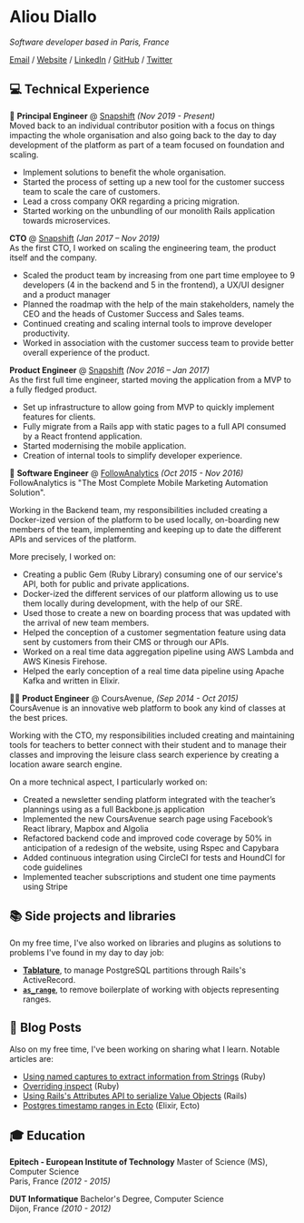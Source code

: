 # Aliou Diallo

_Software developer based in Paris, France_ <br>

[Email](mailto:2020@aliou.me) / [Website](https://aliou.me) / [LinkedIn](https://www.linkedin.com/in/alioud/) / [GitHub](https://github.com/aliou/) / [Twitter](https://twitter.com/aliouftw/)

## 💻 Technical Experience

📅 **Principal Engineer** @ [Snapshift][] _(Nov 2019 - Present)_ <br>
Moved back to an individual contributor position with a focus on things impacting the whole organisation and also going back to the day to day development of the platform as part of a team focused on foundation and scaling.

* Implement solutions to benefit the whole organisation.
* Started the process of setting up a new tool for the customer success team to scale the care of customers.
* Lead a cross company OKR regarding a pricing migration.
* Started working on the unbundling of our monolith Rails application towards microservices.

**CTO** @ [Snapshift][] _(Jan 2017 – Nov 2019)_ <br>
As the first CTO, I worked on scaling the engineering team, the product itself and the company.
* Scaled the product team by increasing from one part time employee to 9 developers (4 in the backend and 5 in the frontend), a UX/UI designer and a product manager
* Planned the roadmap with the help of the main stakeholders, namely the CEO and the heads of Customer Success and Sales teams.
* Continued creating and scaling internal tools to improve developer productivity.
* Worked in association with the customer success team to provide better overall experience of the product.

**Product Engineer** @ [Snapshift][] _(Nov 2016 – Jan 2017)_ <br>
As the first full time engineer, started moving the application from a MVP to a fully fledged product.
* Set up infrastructure to allow going from MVP to quickly implement features for clients.
* Fully migrate from a Rails app with static pages to a full API consumed by a React frontend application.
* Started modernising the mobile application.
* Creation of internal tools to simplify developer experience.

📱 **Software Engineer** @ [FollowAnalytics][] _(Oct 2015 - Nov 2016)_ <br>
FollowAnalytics is "The Most Complete Mobile Marketing Automation Solution".

Working in the Backend team, my responsibilities included creating a Docker-ized version of the platform to be used locally, on-boarding new members of the team, implementing and keeping up to date the different APIs and services of the platform.

More precisely, I worked on:
- Creating a public Gem (Ruby Library) consuming one of our service's API, both for public and private applications.
- Docker-ized the different services of our platform allowing us to use them locally during development, with the help of our SRE.
- Used those to create a new on boarding process that was updated with the arrival of new team members.
- Helped the conception of a customer segmentation feature using data sent by customers from their CMS or through our APIs.
- Worked on a real time data aggregation pipeline using AWS Lambda and AWS Kinesis Firehose.
- Helped the early conception of a real time data pipeline using Apache Kafka and written in Elixir.

🧘‍♀️ **Product Engineer** @ CoursAvenue, _(Sep 2014 - Oct 2015)_ <br>
CoursAvenue is an innovative web platform to book any kind of classes at the best prices. 

Working with the CTO, my responsibilities included creating and maintaining tools for teachers to better connect with their student and to manage their classes and improving the leisure class search experience by creating a location aware search engine.

On a more technical aspect, I particularly worked on:
- Created a newsletter sending platform integrated with the teacher’s plannings using as a full Backbone.js application
- Implemented the new CoursAvenue search page using Facebook’s React library, Mapbox and Algolia
- Refactored backend code and improved code coverage by 50% in anticipation of a redesign of the website, using Rspec and Capybara
- Added continuous integration using CircleCI for tests and HoundCI for code guidelines
- Implemented teacher subscriptions and student one time payments using Stripe


## 📚 Side projects and libraries

On my free time, I've also worked on libraries and plugins as solutions to problems I've found in my day to day job:

* **[Tablature][]**, to manage PostgreSQL partitions through Rails's ActiveRecord.
* **[`as_range`][]**, to remove boilerplate of working with objects representing ranges.

## 📝 Blog Posts

Also on my free time, I've been working on sharing what I learn. Notable articles are:
* [Using named captures to extract information from Strings](https://aliou.me/posts/2020/04/regexp-named-captures/) (Ruby)
* [Overriding inspect](https://aliou.me/posts/2020/02/overriding-inspect/) (Ruby)
* [Using Rails's Attributes API to serialize Value Objects](https://aliou.me/posts/2019/10/attributes-api-and-value-objects/) (Rails)
* [Postgres timestamp ranges in Ecto](https://aliou.me/posts/2018/09/postgres-tsranges-in-ecto/) (Elixir, Ecto)

## 🎓 Education

**Epitech - European Institute of Technology** Master of Science (MS), Computer Science<br>
Paris, France _(2012 - 2015)_<br>

**DUT Informatique** Bachelor's Degree, Computer Science<br>
Dijon, France _(2010 - 2012)_

[Snapshift]: https://www.snapshift.co
[FollowAnalytics]: https://followanalytics.com
[Tablature]: https://github.com/aliou/tablature
[`as_range`]: https://github.com/aliou/as_range
